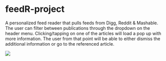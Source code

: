 # feedR-project

A personalized feed reader that pulls feeds from Digg, Reddit & Mashable. The user can filter between publications through the dropdown on the header menu. Clicking/tapping on one of the articles will load a pop up with more information. The user from that point will be able to either dismiss the additional information or go to the referenced article.

![](http://i.imgur.com/fio0b5t.png)
